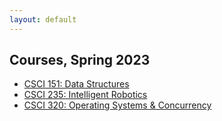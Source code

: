 ```yaml
---
layout: default
---
```


## Courses, Spring 2023

* [CSCI 151: Data Structures](https://hendrix-cs.github.io/csci151/)
* [CSCI 235: Intelligent Robotics](https://hendrix-cs.github.io/csci235)
* [CSCI 320: Operating Systems & Concurrency](https://hendrix-cs.github.io/csci320)

